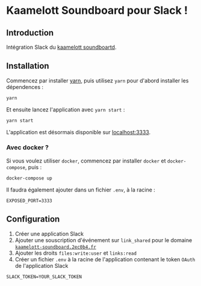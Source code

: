 # Kaamelott Soundboard pour Slack !

## Introduction

Intégration Slack du [kaamelott soundboartd](http://kaamelott-soundboard.2ec0b4.fr/).

## Installation

Commencez par installer [yarn](https://yarnpkg.com/en/docs/install), puis utilisez `yarn` pour d'abord installer les dépendences :

```bash
yarn
```

Et ensuite lancez l'application avec `yarn start` :

```bash
yarn start
```

L'application est désormais disponible sur [localhost:3333](http://localhost:3333).

### Avec docker ?

Si vous voulez utiliser `docker`, commencez par installer `docker` et `docker-compose`, puis :
```bash
docker-compose up
```

Il faudra également ajouter dans un fichier `.env`, à la racine :
```
EXPOSED_PORT=3333
```

## Configuration

1. Créer une application Slack
2. Ajouter une souscription d'événement sur `link_shared` pour le domaine [`kaamelott-soundboard.2ec0b4.fr`](http://kaamelott-soundboard.2ec0b4.fr)
3. Ajouter les droits `files:write:user` et `links:read`
4. Créer un fichier `.env` à la racine de l'application contenant le token `OAuth` de l'application Slack

```
SLACK_TOKEN=YOUR_SLACK_TOKEN
```
